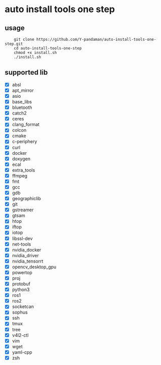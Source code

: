 # auto install tools one step

## usage
```
    git clone https://github.com/Y-pandaman/auto-install-tools-one-step.git
    cd auto-install-tools-one-step
    chmod +x install.sh
    ./install.sh
```

## supported lib
- [x] absl
- [x] apt_mirror
- [x] asio
- [x] base_libs
- [x] bluetooth
- [x] catch2
- [x] ceres
- [x] clang_format
- [x] colcon
- [x] cmake
- [x] c-periphery
- [x] curl
- [x] docker
- [x] doxygen
- [x] ecal
- [x] extra_tools
- [x] ffmpeg
- [x] fmt
- [x] gcc
- [x] gdb
- [x] geographiclib
- [x] git
- [x] gstreamer
- [x] gtsam
- [x] htop
- [x] iftop
- [x] iotop
- [x] libssl-dev
- [x] net-tools
- [x] nvidia_docker
- [x] nvidia_driver
- [x] nvidia_tensorrt
- [x] opencv_desktop_gpu
- [x] powertop
- [x] proj
- [x] protobuf
- [x] python3
- [x] ros1
- [x] ros2
- [x] socketcan
- [x] sophus
- [x] ssh
- [x] tmux
- [x] tree
- [x] v4l2-ctl
- [x] vim
- [x] wget
- [x] yaml-cpp
- [x] zsh
